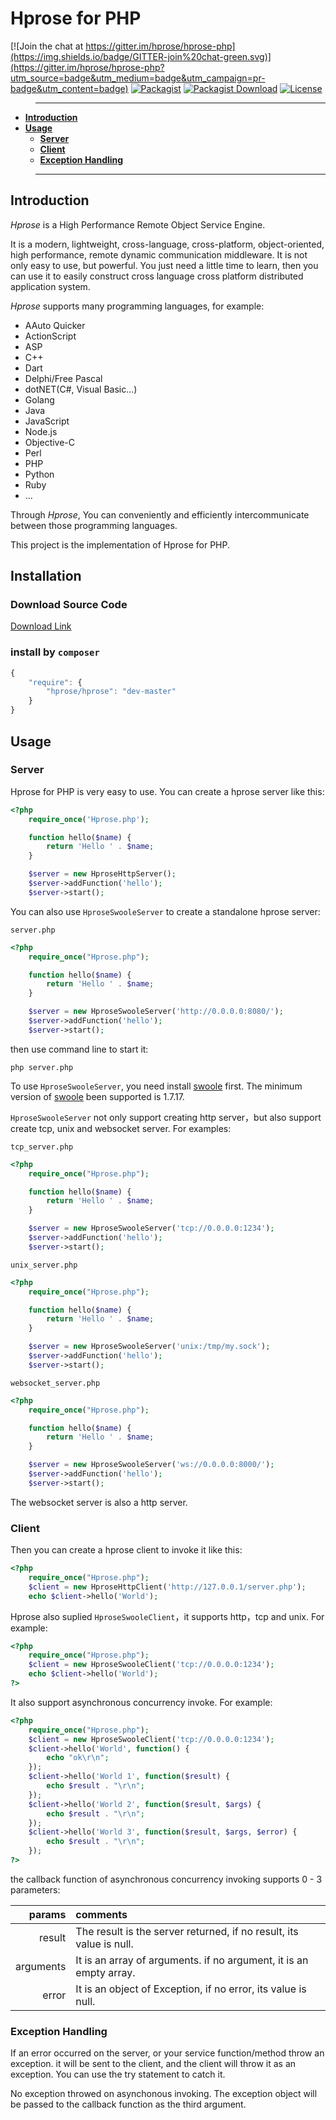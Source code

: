 # Hprose for PHP

[![Join the chat at https://gitter.im/hprose/hprose-php](https://img.shields.io/badge/GITTER-join%20chat-green.svg)](https://gitter.im/hprose/hprose-php?utm_source=badge&utm_medium=badge&utm_campaign=pr-badge&utm_content=badge)
[![Packagist](https://img.shields.io/packagist/v/hprose/hprose.svg)](https://packagist.org/packages/hprose/hprose)
[![Packagist Download](https://img.shields.io/packagist/dm/hprose/hprose.svg)](https://packagist.org/packages/hprose/hprose)
[![License](https://img.shields.io/packagist/l/hprose/hprose.svg)](https://packagist.org/packages/hprose/hprose)

>---
- **[Introduction](#introduction)**
- **[Usage](#usage)**
    - **[Server](#server)**
    - **[Client](#client)**
    - **[Exception Handling](#exception-handling)**

>---

## Introduction

*Hprose* is a High Performance Remote Object Service Engine.

It is a modern, lightweight, cross-language, cross-platform, object-oriented, high performance, remote dynamic communication middleware. It is not only easy to use, but powerful. You just need a little time to learn, then you can use it to easily construct cross language cross platform distributed application system.

*Hprose* supports many programming languages, for example:

* AAuto Quicker
* ActionScript
* ASP
* C++
* Dart
* Delphi/Free Pascal
* dotNET(C#, Visual Basic...)
* Golang
* Java
* JavaScript
* Node.js
* Objective-C
* Perl
* PHP
* Python
* Ruby
* ...

Through *Hprose*, You can conveniently and efficiently intercommunicate between those programming languages.

This project is the implementation of Hprose for PHP.

## Installation

### Download Source Code
[Download Link](https://github.com/hprose/hprose-php/archive/master.zip)

### install by `composer`
```javascript
{
    "require": {
        "hprose/hprose": "dev-master"
    }
}
```

## Usage

### Server

Hprose for PHP is very easy to use. You can create a hprose server like this:

```php
<?php
    require_once('Hprose.php');

    function hello($name) {
        return 'Hello ' . $name;
    }

    $server = new HproseHttpServer();
    $server->addFunction('hello');
    $server->start();

```

You can also use `HproseSwooleServer` to create a standalone hprose server:

`server.php`
```php
<?php
    require_once("Hprose.php");

    function hello($name) {
        return 'Hello ' . $name;
    }

    $server = new HproseSwooleServer('http://0.0.0.0:8080/');
    $server->addFunction('hello');
    $server->start();
```

then use command line to start it:

`php server.php`

To use `HproseSwooleServer`, you need install [swoole](http://www.swoole.com/) first. The minimum version of [swoole](https://github.com/swoole/swoole-src) been supported is 1.7.17.

`HproseSwooleServer` not only support creating http server，but also support create tcp, unix and websocket server. For examples:

`tcp_server.php`
```php
<?php
    require_once("Hprose.php");

    function hello($name) {
        return 'Hello ' . $name;
    }

    $server = new HproseSwooleServer('tcp://0.0.0.0:1234');
    $server->addFunction('hello');
    $server->start();
```

`unix_server.php`
```php
<?php
    require_once("Hprose.php");

    function hello($name) {
        return 'Hello ' . $name;
    }

    $server = new HproseSwooleServer('unix:/tmp/my.sock');
    $server->addFunction('hello');
    $server->start();
```

`websocket_server.php`
```php
<?php
    require_once("Hprose.php");

    function hello($name) {
        return 'Hello ' . $name;
    }

    $server = new HproseSwooleServer('ws://0.0.0.0:8000/');
    $server->addFunction('hello');
    $server->start();
```

The websocket server is also a http server.

### Client

Then you can create a hprose client to invoke it like this:

```php
<?php
    require_once("Hprose.php");
    $client = new HproseHttpClient('http://127.0.0.1/server.php');
    echo $client->hello('World');
```

Hprose also suplied `HproseSwooleClient`，it supports http，tcp and unix. For example:

```php
<?php
    require_once("Hprose.php");
    $client = new HproseSwooleClient('tcp://0.0.0.0:1234');
    echo $client->hello('World');
?>
```

It also support asynchronous concurrency invoke. For example:

```php
<?php
    require_once("Hprose.php");
    $client = new HproseSwooleClient('tcp://0.0.0.0:1234');
    $client->hello('World', function() {
        echo "ok\r\n";
    });
    $client->hello('World 1', function($result) {
        echo $result . "\r\n";
    });
    $client->hello('World 2', function($result, $args) {
        echo $result . "\r\n";
    });
    $client->hello('World 3', function($result, $args, $error) {
        echo $result . "\r\n";
    });
?>
```

the callback function of asynchronous concurrency invoking supports 0 - 3 parameters:

|params   |comments                                                           |
|--------:|:------------------------------------------------------------------|
|result   |The result is the server returned, if no result, its value is null.|
|arguments|It is an array of arguments. if no argument, it is an empty array. |
|error    |It is an object of Exception, if no error, its value is null.      |

### Exception Handling

If an error occurred on the server, or your service function/method throw an exception. it will be sent to the client, and the client will throw it as an exception. You can use the try statement to catch it.

No exception throwed on asynchonous invoking. The exception object will be passed to the callback function as the third argument.
